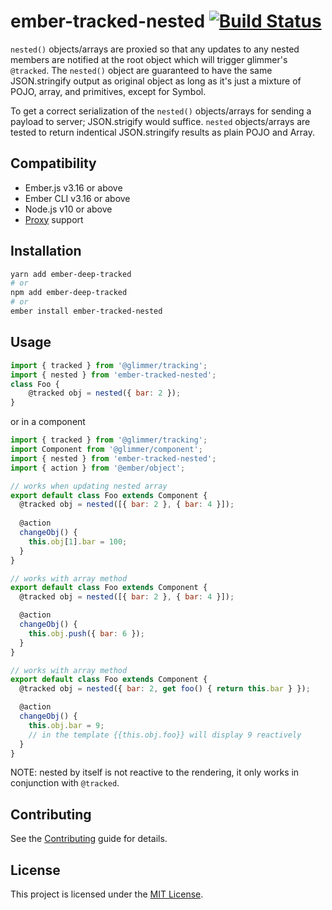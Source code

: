ember-tracked-nested [![Build Status](https://travis-ci.com/kltan/ember-tracked-nested.svg?branch=main)](https://travis-ci.com/kltan/ember-tracked-nested)
==============================================================================

`nested()` objects/arrays are proxied so that any updates to any nested members are notified at the root object which will trigger glimmer's `@tracked`. The `nested()` object are guaranteed to have the same JSON.stringify output as original object as long as it's just a mixture of POJO, array, and primitives, except for Symbol.

To get a correct serialization of the `nested()` objects/arrays for sending a payload to server; JSON.strigify would suffice. `nested` objects/arrays are tested to return indentical JSON.stringify results as plain POJO and Array.

Compatibility
------------------------------------------------------------------------------

* Ember.js v3.16 or above
* Ember CLI v3.16 or above
* Node.js v10 or above
* [Proxy](https://caniuse.com/?search=proxy) support

Installation
------------------------------------------------------------------------------

```bash
yarn add ember-deep-tracked
# or
npm add ember-deep-tracked
# or
ember install ember-tracked-nested
```

Usage
------------------------------------------------------------------------------

```js
import { tracked } from '@glimmer/tracking';
import { nested } from 'ember-tracked-nested';
class Foo {
    @tracked obj = nested({ bar: 2 });
}
```

or in a component

```js
import { tracked } from '@glimmer/tracking';
import Component from '@glimmer/component';
import { nested } from 'ember-tracked-nested';
import { action } from '@ember/object';

// works when updating nested array
export default class Foo extends Component {
  @tracked obj = nested([{ bar: 2 }, { bar: 4 }]);
  
  @action
  changeObj() {
    this.obj[1].bar = 100;
  }
}

// works with array method
export default class Foo extends Component {
  @tracked obj = nested([{ bar: 2 }, { bar: 4 }]);

  @action
  changeObj() {
    this.obj.push({ bar: 6 });
  }
}

// works with array method
export default class Foo extends Component {
  @tracked obj = nested({ bar: 2, get foo() { return this.bar } });

  @action
  changeObj() {
    this.obj.bar = 9;
    // in the template {{this.obj.foo}} will display 9 reactively
  }
}
```
NOTE: nested by itself is not reactive to the rendering, it only works in conjunction with `@tracked`.

Contributing
------------------------------------------------------------------------------

See the [Contributing](CONTRIBUTING.md) guide for details.


License
------------------------------------------------------------------------------

This project is licensed under the [MIT License](LICENSE.md).
